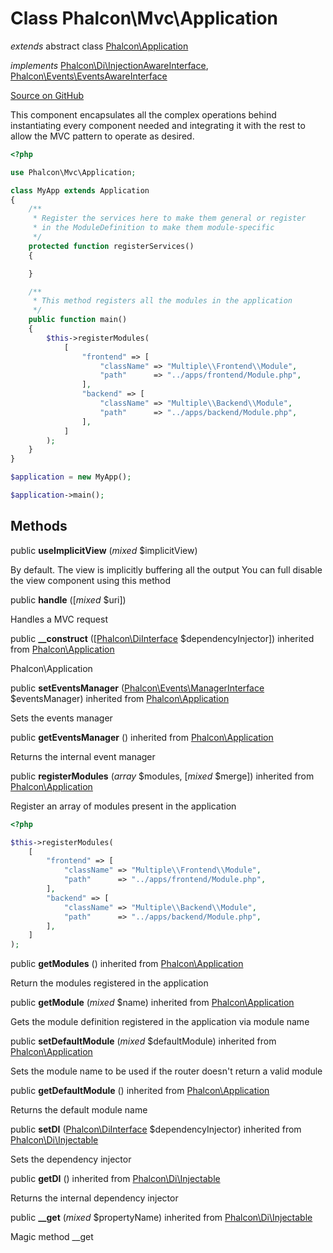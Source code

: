 # Class **Phalcon\\Mvc\\Application**

*extends* abstract class [Phalcon\Application](/[[language]]/[[version]]/api/Phalcon_Application)

*implements* [Phalcon\Di\InjectionAwareInterface](/[[language]]/[[version]]/api/Phalcon_Di_InjectionAwareInterface), [Phalcon\Events\EventsAwareInterface](/[[language]]/[[version]]/api/Phalcon_Events_EventsAwareInterface)

<a href="https://github.com/phalcon/cphalcon/blob/master/phalcon/mvc/application.zep" class="btn btn-default btn-sm">Source on GitHub</a>

This component encapsulates all the complex operations behind instantiating every component needed and integrating it with the rest to allow the MVC pattern to operate as desired.

```php
<?php

use Phalcon\Mvc\Application;

class MyApp extends Application
{
    /**
     * Register the services here to make them general or register
     * in the ModuleDefinition to make them module-specific
     */
    protected function registerServices()
    {

    }

    /**
     * This method registers all the modules in the application
     */
    public function main()
    {
        $this->registerModules(
            [
                "frontend" => [
                    "className" => "Multiple\\Frontend\\Module",
                    "path"      => "../apps/frontend/Module.php",
                ],
                "backend" => [
                    "className" => "Multiple\\Backend\\Module",
                    "path"      => "../apps/backend/Module.php",
                ],
            ]
        );
    }
}

$application = new MyApp();

$application->main();

```

## Methods

public **useImplicitView** (*mixed* $implicitView)

By default. The view is implicitly buffering all the output You can full disable the view component using this method

public **handle** ([*mixed* $uri])

Handles a MVC request

public **__construct** ([[Phalcon\DiInterface](/[[language]]/[[version]]/api/Phalcon_DiInterface) $dependencyInjector]) inherited from [Phalcon\Application](/[[language]]/[[version]]/api/Phalcon_Application)

Phalcon\\Application

public **setEventsManager** ([Phalcon\Events\ManagerInterface](/[[language]]/[[version]]/api/Phalcon_Events_ManagerInterface) $eventsManager) inherited from [Phalcon\Application](/[[language]]/[[version]]/api/Phalcon_Application)

Sets the events manager

public **getEventsManager** () inherited from [Phalcon\Application](/[[language]]/[[version]]/api/Phalcon_Application)

Returns the internal event manager

public **registerModules** (*array* $modules, [*mixed* $merge]) inherited from [Phalcon\Application](/[[language]]/[[version]]/api/Phalcon_Application)

Register an array of modules present in the application

```php
<?php

$this->registerModules(
    [
        "frontend" => [
            "className" => "Multiple\\Frontend\\Module",
            "path"      => "../apps/frontend/Module.php",
        ],
        "backend" => [
            "className" => "Multiple\\Backend\\Module",
            "path"      => "../apps/backend/Module.php",
        ],
    ]
);

```

public **getModules** () inherited from [Phalcon\Application](/[[language]]/[[version]]/api/Phalcon_Application)

Return the modules registered in the application

public **getModule** (*mixed* $name) inherited from [Phalcon\Application](/[[language]]/[[version]]/api/Phalcon_Application)

Gets the module definition registered in the application via module name

public **setDefaultModule** (*mixed* $defaultModule) inherited from [Phalcon\Application](/[[language]]/[[version]]/api/Phalcon_Application)

Sets the module name to be used if the router doesn't return a valid module

public **getDefaultModule** () inherited from [Phalcon\Application](/[[language]]/[[version]]/api/Phalcon_Application)

Returns the default module name

public **setDI** ([Phalcon\DiInterface](/[[language]]/[[version]]/api/Phalcon_DiInterface) $dependencyInjector) inherited from [Phalcon\Di\Injectable](/[[language]]/[[version]]/api/Phalcon_Di_Injectable)

Sets the dependency injector

public **getDI** () inherited from [Phalcon\Di\Injectable](/[[language]]/[[version]]/api/Phalcon_Di_Injectable)

Returns the internal dependency injector

public **__get** (*mixed* $propertyName) inherited from [Phalcon\Di\Injectable](/[[language]]/[[version]]/api/Phalcon_Di_Injectable)

Magic method __get